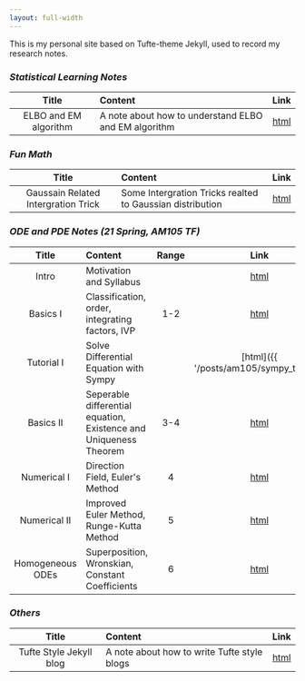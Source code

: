 ```yaml
---
layout: full-width
---
```


This is my personal site based on Tufte-theme Jekyll, used to record my research notes. 




### <i class='contrast'>Statistical Learning Notes</i>

|  Title  | Content | Link |
|:--:|:------------|:---:|
|ELBO and EM algorithm| A note about how to understand ELBO and EM algorithm| [html](stat/elbo/)|


### <i class='contrast'>Fun Math</i>

|  Title  | Content | Link |
|:--:|:------------|:---:|
|Gaussain Related Intergration Trick| Some Intergration Tricks realted to Gaussian distribution| [html](funmath/gaussian/)|

### <i class='contrast'>ODE and PDE Notes (21 Spring, AM105 TF)</i>

|  Title  | Content | Range| Link |
|:--:|:------------|:---:|:---:|
|Intro|Motivation and Syllabus|| [html](am105)|
|Basics I|Classification, order, integrating factors, IVP|1-2| [html](am105/part1/)|
|Tutorial I|Solve Differential Equation with Sympy|| [html]({{ '/posts/am105/sympy_tutorial' | relative_url }})|
|Basics II|Seperable differential equation, Existence and Uniqueness Theorem| 3-4|[html](am105/part2/)|
|Numerical I|Direction Field, Euler's Method| 4|[html](am105/part3/)|
|Numerical II|Improved Euler Method, Runge-Kutta Method| 5|[html](am105/part4/)|
|Homogeneous ODEs|Superposition, Wronskian, Constant Coefficients| 6|[html](am105/part5/)|

### <i class='contrast'>Others</i>

|  Title  | Content | Link |
|:--:|:------------|:---:|
|Tufte Style Jekyll blog|A note about how to write Tufte style blogs| [html](syntax)|

